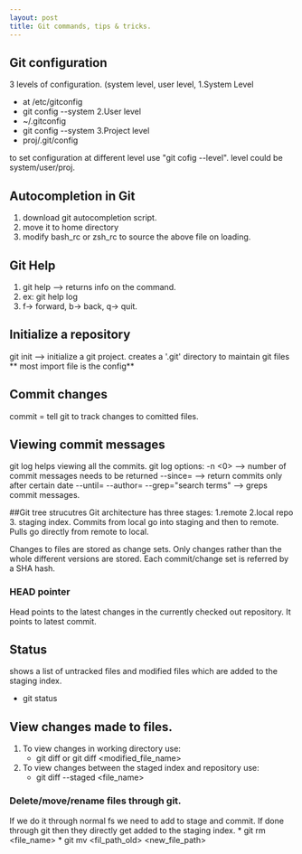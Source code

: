 ```yaml
---
layout: post
title: Git commands, tips & tricks.
---
```


## Git configuration 
3 levels of configuration. (system level, user level, 
1.System Level
  * at /etc/gitconfig
  * git config --system
2.User level
  * ~/.gitconfig
  * git config --system
3.Project level
  * proj/.git/config

to set configuration at different level use "git cofig --level". level could be system/user/proj.

## Autocompletion in Git
 1. download git autocompletion script. 
 2. move it to home directory
 3. modify bash_rc or zsh_rc to source the above file on loading. 
 
## Git Help
 1. git help <command>  --> returns info on the command. 
 2. ex: git help log
 3. f-> forward, b-> back, q-> quit. 

## Initialize a repository
git init --> initialize a git project. 
creates a '.git' directory to maintain git files
** most import file is the config**

## Commit changes
commit = tell git to track changes to comitted files. 
## Viewing commit messages
git log helps viewing all the commits. 
git log 
options: 
-n <0> --> number of commit messages needs to be returned
--since=<date> --> return commits only after certain date
--until=<date>
--author=<name>
--grep="search terms" --> greps commit messages. 
 
 
 ##Git tree strucutres
 Git architecture has three stages:
 1.remote
 2.local repo
 3. staging index. 
 Commits from local go into staging and then to remote. Pulls go directly from remote to local. 
 
 Changes to files are stored as change sets. Only changes rather than the whole different versions are stored. Each commit/change set is referred by a  SHA hash.
 
 ### HEAD pointer
 Head points to the latest changes in the currently checked out repository. 
 It points to latest commit. 
 
## Status
shows a list of untracked files and modified files which are added to the staging index. 
* git status 

## View changes made to files. 
1. To view changes in working directory use: 
    * git diff or git diff <modified_file_name>
2. To view changes between the staged index and repository use: 
    * git diff --staged <file_name> 

### Delete/move/rename files through git. 
If we do it through normal fs we need to add to stage and commit. If done through git 
then they directly get added to the staging index. 
    * git rm <file_name>
    * git mv <fil_path_old> <new_file_path>

##

